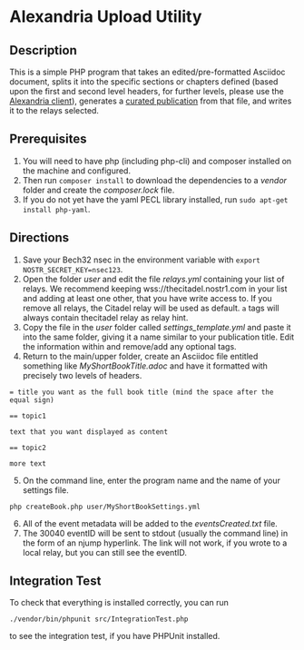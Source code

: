 # Alexandria Upload Utility

## Description

This is a simple PHP program that takes an edited/pre-formatted Asciidoc document, splits it into the specific sections or chapters defined (based upon the first and second level headers, for further levels, please use the [Alexandria client](https://gitcitadel.com/r/naddr1qvzqqqrhnypzplfq3m5v3u5r0q9f255fdeyz8nyac6lagssx8zy4wugxjs8ajf7pqy2hwumn8ghj7un9d3shjtnyv9kh2uewd9hj7qq2g9kx27rpdej8y6tpq7z4jt)), generates a [curated publication](https://github.com/nostr-protocol/nips/pull/1600) from that file, and writes it to the relays selected.

## Prerequisites

1. You will need to have php (including php-cli) and composer installed on the machine and configured.
2. Then run ```composer install``` to download the dependencies to a *vendor* folder and create the *composer.lock* file.
3. If you do not yet have the yaml PECL library installed, run ```sudo apt-get install php-yaml```.

## Directions

1. Save your Bech32 nsec in the environment variable with `export NOSTR_SECRET_KEY=nsec123`.
2. Open the folder *user* and edit the file *relays.yml* containing your list of relays. We recommend keeping wss://thecitadel.nostr1.com in your list and adding at least one other, that you have write access to. If you remove all relays, the Citadel relay will be used as default. ```a``` tags will always contain thecitadel relay as relay hint.
3. Copy the file in the *user* folder called *settings_template.yml* and paste it into the same folder, giving it a name similar to your publication title. Edit the information within and remove/add any optional tags.
4. Return to the main/upper folder, create an Asciidoc file entitled something like *MyShortBookTitle.adoc* and have it formatted with precisely two levels of headers.

```
= title you want as the full book title (mind the space after the equal sign)

== topic1

text that you want displayed as content

== topic2

more text
```

5. On the command line, enter the program name and the name of your settings file.

```php createBook.php user/MyShortBookSettings.yml```

6. All of the event metadata will be added to the *eventsCreated.txt* file.
8. The 30040 eventID will be sent to stdout (usually the command line) in the form of an njump hyperlink. The link will not work, if you wrote to a local relay, but you can still see the eventID.

## Integration Test

To check that everything is installed correctly, you can run 

```
./vendor/bin/phpunit src/IntegrationTest.php
```

to see the integration test, if you have PHPUnit installed.